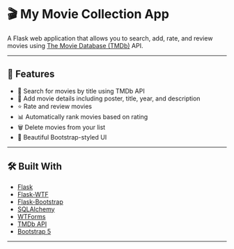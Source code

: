 # 🎬 My Movie Collection App

A Flask web application that allows you to search, add, rate, and review movies using [The Movie Database (TMDb)](https://www.themoviedb.org/) API.

---

## 🚀 Features

- 🔎 Search for movies by title using TMDb API
- 🎥 Add movie details including poster, title, year, and description
- ⭐ Rate and review movies
- 📊 Automatically rank movies based on rating
- 🗑️ Delete movies from your list
- 💅 Beautiful Bootstrap-styled UI

---

## 🛠️ Built With

- [Flask](https://flask.palletsprojects.com/)
- [Flask-WTF](https://flask-wtf.readthedocs.io/)
- [Flask-Bootstrap](https://pythonhosted.org/Flask-Bootstrap/)
- [SQLAlchemy](https://www.sqlalchemy.org/)
- [WTForms](https://wtforms.readthedocs.io/)
- [TMDb API](https://developer.themoviedb.org/)
- [Bootstrap 5](https://getbootstrap.com/)

---
